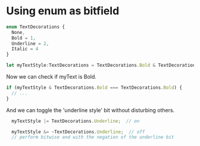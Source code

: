 # Using enum as bitfield

```typescript
enum TextDecorations {
  None,
  Bold = 1,
  Underline = 2,
  Italic = 4
}

let myTextStyle:TextDecorations = TextDecorations.Bold & TextDecorations.Italic;
```

Now we can check if myText is Bold.

```typescript
if (myTextStyle & TextDecorations.Bold === TextDecorations.Bold) {
  // ...
}
```

And we can toggle the 'underline style' bit without disturbing others.

```typescript
  myTextStyle |= TextDecorations.Underline;  // on

  myTextStyle &= ~TextDecorations.Underline;  // off
  // perform bitwise and with the negation of the underline bit
```

